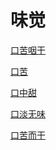 # 味觉[口苦咽干](https://www.gmzyjc.com/search/result?wd=口苦咽干)[口苦](https://www.gmzyjc.com/search/result?wd=口苦)[口中甜](https://www.gmzyjc.com/search/result?wd=口中甜)[口淡无味](https://www.gmzyjc.com/search/result?wd=口淡无味)[口苦而干](https://www.gmzyjc.com/search/result?wd=口苦而干)